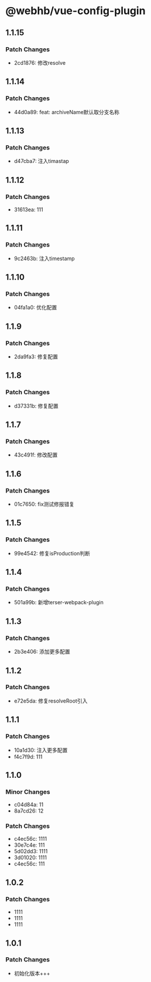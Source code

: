 # @webhb/vue-config-plugin

## 1.1.15

### Patch Changes

- 2cd1876: 修改resolve

## 1.1.14

### Patch Changes

- 44d0a89: feat: archiveName默认取分支名称

## 1.1.13

### Patch Changes

- d47cba7: 注入timastap

## 1.1.12

### Patch Changes

- 31613ea: 111

## 1.1.11

### Patch Changes

- 9c2463b: 注入timestamp

## 1.1.10

### Patch Changes

- 04fa1a0: 优化配置

## 1.1.9

### Patch Changes

- 2da9fa3: 修复配置

## 1.1.8

### Patch Changes

- d37331b: 修复配置

## 1.1.7

### Patch Changes

- 43c491f: 修改配置

## 1.1.6

### Patch Changes

- 01c7650: fix测试修报错复

## 1.1.5

### Patch Changes

- 99e4542: 修复isProduction判断

## 1.1.4

### Patch Changes

- 501a99b: 新增terser-webpack-plugin

## 1.1.3

### Patch Changes

- 2b3e406: 添加更多配置

## 1.1.2

### Patch Changes

- e72e5da: 修复resolveRoot引入

## 1.1.1

### Patch Changes

- 10a1d30: 注入更多配置
- f4c7f9d: 111

## 1.1.0

### Minor Changes

- c04d84a: 11
- 8a7cd26: 12

### Patch Changes

- c4ec56c: 1111
- 30e7c4e: 111
- 5d02dd3: 1111
- 3d01020: 1111
- c4ec56c: 111

## 1.0.2

### Patch Changes

- 1111
- 1111
- 1111

## 1.0.1

### Patch Changes

- 初始化版本+++

